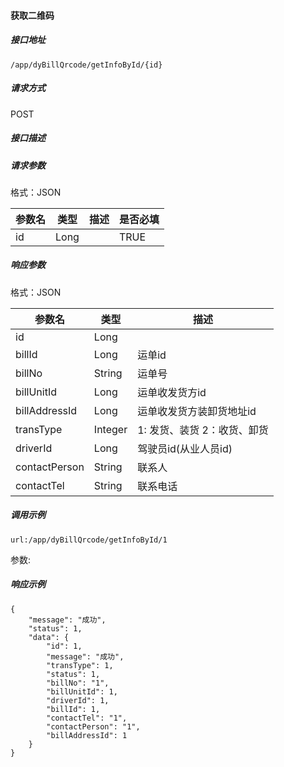 #### 获取二维码

##### 接口地址

```
/app/dyBillQrcode/getInfoById/{id}
```

##### 请求方式

POST

##### 接口描述

##### 请求参数

格式：JSON

| 参数名 | 类型 | 描述 | 是否必填 |
| --- | --- | --- | --- |
| id | Long |  | TRUE |

##### 响应参数

格式：JSON

| 参数名 | 类型 | 描述 |
| --- | --- | --- |
| id | Long |  |
| billId | Long | 运单id |
| billNo | String | 运单号 |
| billUnitId | Long | 运单收发货方id |
| billAddressId | Long | 运单收发货方装卸货地址id |
| transType | Integer | 1: 发货、装货 2：收货、卸货 |
| driverId | Long | 驾驶员id\(从业人员id\) |
| contactPerson | String | 联系人 |
| contactTel | String | 联系电话 |

##### 调用示例

```
url:/app/dyBillQrcode/getInfoById/1
```

参数:

##### 响应示例

```
{
    "message": "成功",
    "status": 1,
    "data": {
        "id": 1,
        "message": "成功",
        "transType": 1,
        "status": 1,
        "billNo": "1",
        "billUnitId": 1,
        "driverId": 1,
        "billId": 1,
        "contactTel": "1",
        "contactPerson": "1",
        "billAddressId": 1
    }
}
```

